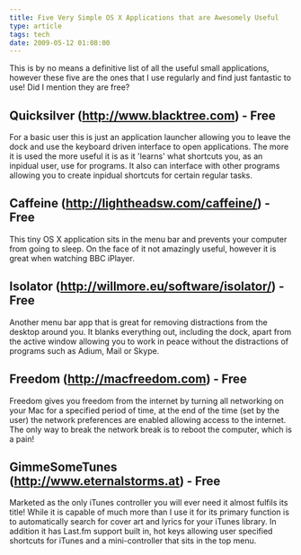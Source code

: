 ```yaml
---
title: Five Very Simple OS X Applications that are Awesomely Useful
type: article
tags: tech
date: 2009-05-12 01:08:00
---
```


This is by no means a definitive list of all the useful small applications, however these five are the ones that I use regularly and find just fantastic to use! Did I mention they are free?

## Quicksilver (<a href="http://www.blacktree.com/">http://www.blacktree.com</a>) - Free

For a basic user this is just an application launcher allowing you to leave the dock and use the keyboard driven interface to open applications. The more it is used the more useful it is as it 'learns' what shortcuts you, as an inpidual user, use for programs. It also can interface with other programs allowing you to create inpidual shortcuts for certain regular tasks.

## Caffeine (<a href="http://lightheadsw.com/caffeine/">http://lightheadsw.com/caffeine/</a>) - Free

This tiny OS X application sits in the menu bar and prevents your computer from going to sleep. On the face of it not amazingly useful, however it is great when watching BBC iPlayer.

## Isolator (<a href="http://willmore.eu/software/isolator/">http://willmore.eu/software/isolator/</a>) - Free

Another menu bar app that is great for removing distractions from the desktop around you. It blanks everything out, including the dock, apart from the active window allowing you to work in peace without the distractions of programs such as Adium, Mail or Skype.

## Freedom (<a href="http://macfreedom.com/">http://macfreedom.com</a>) - Free

Freedom gives you freedom from the internet by turning all networking on your Mac for a specified period of time, at the end of the time (set by the user) the network preferences are enabled allowing access to the internet. The only way to break the network break is to reboot the computer, which is a pain!

## GimmeSomeTunes (<a href="http://www.eternalstorms.a/">http://www.eternalstorms.at</a>) - Free

Marketed as the only iTunes controller you will ever need it almost fulfils its title! While it is capable of much more than I use it for its primary function is to automatically search for cover art and lyrics for your iTunes library. In addition it has Last.fm support built in, hot keys allowing user specified shortcuts for iTunes and a mini-controller that sits in the top menu.
